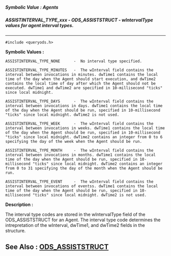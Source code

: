 ##### Symbolic Value : Agents
##### ASSISTINTERVAL_TYPE_xxx - ODS_ASSISTSTRUCT - wIntervalType values for agent interval types.
---
```
#include <queryods.h>
```

**Symbolic Values :**

	ASSISTINTERVAL_TYPE_NONE	  -  No interval type specified.

	ASSISTINTERVAL_TYPE_MINUTES	  -  The wInterval field contains the interval between invocations in minutes. dwTime1 contains the local time of the day when the Agent should start execution, and dwTime2 contains the local time of day after which the Agent should not be executed. dwTime1 and dwTime2 are specified in 10-millisecond "ticks" since local midnight.

	ASSISTINTERVAL_TYPE_DAYS	  -  The wInterval field contains the interval between invocations in days. dwTime1 contains the local time of the day when the Agent should be run, specified in 10-millisecond "ticks" since local midnight. dwTime2 is not used.

	ASSISTINTERVAL_TYPE_WEEK	  -  The wInterval field contains the interval between invocations in weeks. dwTime1 contains the local time of the day when the Agent should be run, specified in 10-millisecond "ticks" since local midnight. dwTime2 contains an integer from 0 to 6 specifying the day of the week when the Agent should be run.

	ASSISTINTERVAL_TYPE_MONTH	  -  The wInterval field contains the interval between invocations in months. dwTime1 contains the local time of the day when the Agent should be run, specified in 10-millisecond "ticks" since local midnight. dwTime2 contains an integer from 0 to 31 specifying the day of the month when the Agent should be run.

	ASSISTINTERVAL_TYPE_EVENT	  -  The wInterval field contains the interval between invocations of eventss. dwTime1 contains the local time of the day when the Agent should be run, specified in 10-millisecond "ticks" since local midnight. dwTime2 is not used.


**Description :**

The interval type codes are stored in the wIntervalType field of the ODS_ASSISTSTRUCT for an Agent.  The interval type code determines the intrepretation of the wInterval, dwTime1, and dwTime2 fields in the structure.


**See Also :**
[ODS_ASSISTSTRUCT](/domino-c-api-docs/reference/Data/ODS_ASSISTSTRUCT)
---

